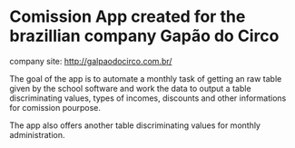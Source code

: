 # Comission App created for the brazillian company Gapão do Circo
company site: http://galpaodocirco.com.br/

The goal of the app is to automate a monthly task of getting an raw table given by the school software and work the data to output a table discriminating values, types of incomes, discounts and other informations for comission pourpose.

The app also offers another table discriminating values for monthly administration.

